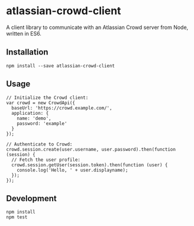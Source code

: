# atlassian-crowd-client

A client library to communicate with an Atlassian Crowd server from Node, written in ES6.

## Installation

    npm install --save atlassian-crowd-client

## Usage

    // Initialize the Crowd client:
    var crowd = new CrowdApi({
      baseUrl: 'https://crowd.example.com/',
      application: {
        name: 'demo',
        password: 'example'
      }
    });

    // Authenticate to Crowd:
    crowd.session.create(user.username, user.password).then(function (session) {
      // Fetch the user profile:
      crowd.session.getUser(session.token).then(function (user) {
        console.log('Hello, ' + user.displayname);
      });
    });

## Development

    npm install
    npm test

